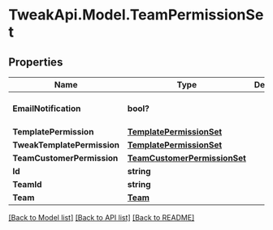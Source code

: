 # TweakApi.Model.TeamPermissionSet
## Properties

Name | Type | Description | Notes
------------ | ------------- | ------------- | -------------
**EmailNotification** | **bool?** |  | [optional] [default to true]
**TemplatePermission** | [**TemplatePermissionSet**](TemplatePermissionSet.md) |  | [optional] 
**TweakTemplatePermission** | [**TemplatePermissionSet**](TemplatePermissionSet.md) |  | [optional] 
**TeamCustomerPermission** | [**TeamCustomerPermissionSet**](TeamCustomerPermissionSet.md) |  | [optional] 
**Id** | **string** |  | [optional] 
**TeamId** | **string** |  | [optional] 
**Team** | [**Team**](Team.md) |  | [optional] 

[[Back to Model list]](../README.md#documentation-for-models) [[Back to API list]](../README.md#documentation-for-api-endpoints) [[Back to README]](../README.md)

